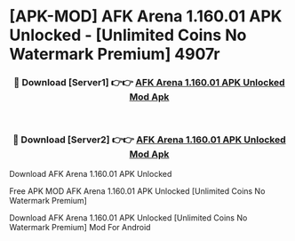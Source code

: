 # [APK-MOD] AFK Arena 1.160.01 APK Unlocked - [Unlimited Coins No Watermark Premium] 4907r



<div align="center">
<h3>🔴 Download [Server1] 👉👉 <a href="https://momento.my/?title=AFK_Arena_1.160.01_APK_Unlocked">AFK Arena 1.160.01 APK Unlocked Mod Apk</a></h3><br>

<h3>🔴 Download [Server2] 👉👉 <a href="https://momento.my/?title=AFK_Arena_1.160.01_APK_Unlocked">AFK Arena 1.160.01 APK Unlocked Mod Apk</a></h3>
</div>



Download AFK Arena 1.160.01 APK Unlocked 

Free APK MOD AFK Arena 1.160.01 APK Unlocked [Unlimited Coins No Watermark Premium]

Download AFK Arena 1.160.01 APK Unlocked [Unlimited Coins No Watermark Premium] Mod For Android

